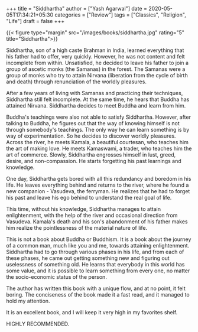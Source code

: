 +++
title = "Siddhartha"
author = ["Yash Agarwal"]
date = 2020-05-05T17:34:21+05:30
categories = ["Review"]
tags = ["Classics", "Religion", "Life"]
draft = false
+++

{{< figure type="margin" src="/images/books/siddhartha.jpg" rating="5" title="Siddhartha">}}

Siddhartha, son of a high caste Brahman in India, learned everything that his father had to offer, very quickly. However, he was not content and felt incomplete from within. Unsatisfied, he decided to leave his father to join a group of ascetic monks (the Samanas) in the forest. The Samanas were a group of monks who try to attain Nirvana (liberation from the cycle of birth and death) through renunciation of the worldly pleasures.

After a few years of living with Samanas and practicing their techniques, Siddhartha still felt incomplete. At the same time, he hears that Buddha has attained Nirvana. Siddhartha decides to meet Buddha and learn from him.

Buddha's teachings were also not able to satisfy Siddhartha. However, after talking to Buddha, he figures out that the way of knowing himself is not through somebody's teachings. The only way he can learn something is by way of experimentation. So he decides to discover worldly pleasures. Across the river, he meets Kamala, a beautiful courtesan, who teaches him the art of making love. He meets Kamaswami, a trader, who teaches him the art of commerce. Slowly, Siddhartha engrosses himself in lust, greed, desire, and non-compassion. He starts forgetting his past learnings and knowledge.

One day, Siddhartha gets bored with all this redundancy and boredom in his life. He leaves everything behind and returns to the river, where he found a new companion - Vasudeva, the ferryman. He realizes that he had to forget his past and leave his ego behind to understand the real goal of life.

This time, without his knowledge, Siddhartha manages to attain enlightenment, with the help of the river and occasional direction from Vasudeva. Kamala's death and his son's abandonment of his father makes him realize the pointlessness of the material nature of life.

This is not a book about Buddha or Buddhism. It is a book about the journey of a common man, much like you and me, towards attaining enlightenment. Siddhartha had to go through various phases in his life, and from each of these phases, he came out getting something new and figuring out uselessness of something old. He learns that everybody in this world has some value, and it is possible to learn something from every one, no matter the socio-economic status of the person.

The author has written this book with a unique flow, and at no point, it felt boring. The conciseness of the book made it a fast read, and it managed to hold my attention.

It is an excellent book, and I will keep it very high in my favorites shelf.

HIGHLY RECOMMENDED.